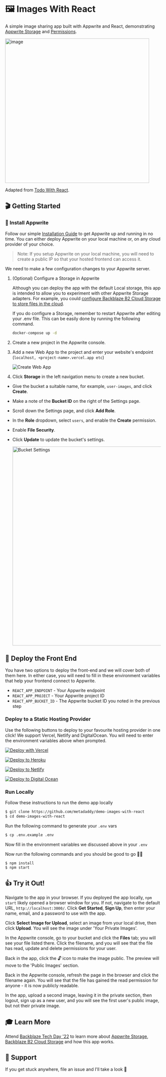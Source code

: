 # 🖼️ Images With React

A simple image sharing app built with Appwrite and React, demonstrating [Appwrite Storage](https://appwrite.io/docs/storage) and [Permissions](https://appwrite.io/docs/permissions).

<img width="466" alt="image" src="https://user-images.githubusercontent.com/723517/195679601-9dbfc7e5-37d8-4144-84e6-a103ad85979f.png">

Adapted from [Todo With React](https://github.com/appwrite/demo-todo-with-react).

## 🎬 Getting Started

### 🤘 Install Appwrite 
Follow our simple [Installation Guide](https://appwrite.io/docs/installation) to get Appwrite up and running in no time. You can either deploy Appwrite on your local machine or, on any cloud provider of your choice. 

> Note: If you setup Appwrite on your local machine, you will need to create a public IP so that your hosted frontend can access it.
  
We need to make a few configuration changes to your Appwrite server. 

1. (Optional) Configure a Storage in Appwrite

    Although you can deploy the app with the default Local storage, this app is intended to allow you to experiment with other Appwrite Storage adapters. For example, you could [configure Backblaze B2 Cloud Storage to store files in the cloud](https://medium.com/appwrite-io/appwrite-storage-meets-backblaze-b2-c0b3a9d303f3).
    
    If you do configure a Storage, remember to restart Appwrite after editing your .env file. This can be easily done by running the following command.
    
    ```bash
    docker-compose up -d
    ```

2. Create a new project in the Appwrite console.

3. Add a new Web App to the project and enter your website's endpoint (`localhost, <project-name>.vercel.app etc`)

    ![Create Web App](https://user-images.githubusercontent.com/20852629/113019434-3c27c900-919f-11eb-997c-1da5a8303ceb.png)
    
4. Click **Storage** in the left navigation menu to create a new bucket.
  * Give the bucket a suitable name, for example, `user-images`, and click **Create**.
  * Make a note of the **Bucket ID** on the right of the Settings page.
  * Scroll down the Settings page, and click **Add Role**. 
  * In the **Role** dropdown, select `users`, and enable the **Create** permission.
  * Enable **File Security**.
  * Click **Update** to update the bucket's settings.

    <img width="642" alt="Bucket Settings" src="https://user-images.githubusercontent.com/723517/195677596-f52fd8d0-c94c-4670-9bfb-46565e9b899f.png">

## 🚀 Deploy the Front End

You have two options to deploy the front-end and we will cover both of them here. In either case, you will need to fill in these environment variables that help your frontend connect to Appwrite.

* `REACT_APP_ENDPOINT` - Your Appwrite endpoint
* `REACT_APP_PROJECT` - Your Appwrite project ID
* `REACT_APP_BUCKET_ID` - The Appwrite bucket ID you noted in the previous step

### **Deploy to a Static Hosting Provider**

Use the following buttons to deploy to your favourite hosting provider in one click! We support Vercel, Netlify and DigitalOcean. You will need to enter the environment variables above when prompted.

[![Deploy with Vercel](https://vercel.com/button)](https://vercel.com/new/git/external?repository-url=https%3A%2F%2Fgithub.com%2Fmetadaddy%2Fdemo-images-with-react&env=REACT_APP_BUCKET_ID,REACT_APP_PROJECT,REACT_APP_ENDPOINT&envDescription=Your%20Appwrite%20Endpoint%2C%20Project%20ID%20and%20Bucket%20ID%20)

[![Deploy to Heroku](https://www.herokucdn.com/deploy/button.svg)](https://heroku.com/deploy?template=https://github.com/metadaddy/demo-images-with-react)

[![Deploy to Netlify](https://www.netlify.com/img/deploy/button.svg)](https://app.netlify.com/start/deploy?repository=https://github.com/metadaddy/demo-images-with-react)

[![Deploy to Digital Ocean](https://www.deploytodo.com/do-btn-blue.svg)](https://cloud.digitalocean.com/apps/new?repo=https://github.com/metadaddy/demo-images-with-react/tree/main)

### **Run Locally**

Follow these instructions to run the demo app locally

```sh
$ git clone https://github.com/metadaddy/demo-images-with-react
$ cd demo-images-with-react
```

Run the following command to generate your `.env` vars

```sh
$ cp .env.example .env
```

Now fill in the environment variables we discussed above in your `.env`

Now run the following commands and you should be good to go 💪🏼

```
$ npm install
$ npm start
```

## 👍 Try it Out!

Navigate to the app in your browser. If you deployed the app locally, `npm start` likely opened a browser window for you. If not, navigate to the default URL, `http://localhost:3000/`. Click **Get Started**, **Sign Up**, then enter your name, email, and a password to use with the app.

Click **Select Image for Upload**, select an image from your local drive, then click **Upload**. You will see the image under 'Your Private Images'.

In the Appwrite console, go to your bucket and click the **Files** tab; you will see your file listed there. Click the filename, and you will see that the file has read, update and delete permissions for your user.

Back in the app, click the 🔓 icon to make the image public. The preview will move to the 'Public Images' section.

Back in the Appwrite console, refresh the page in the browser and click the filename again. You will see that the file has gained the read permission for anyone - it is now publicly readable.

In the app, upload a second image, leaving it in the private section, then logout, sign up as a new user, and you will see the first user's public image, but not their private image.

## 🎓 Learn More

Attend [Backblaze Tech Day '22](https://www.backblaze.com/blog/announcing-tech-day-22-live-tech-talks-demos-and-dialogues/) to learn more about [Appwrite Storage](https://appwrite.io/docs/storage), [Backblaze B2 Cloud Storage](https://www.backblaze.com/b2/cloud-storage.html) and how this app works.

## 🤕 Support

If you get stuck anywhere, file an issue and I'll take a look 🤝
